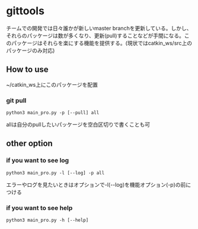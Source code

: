 # gittools
チームでの開発では日々誰かが新しいmaster branchを更新している。しかし、それらのパッケージは数が多くなり、更新(pull)することなどが手間になる。このパッケージはそれらを楽にする機能を提供する。(現状ではcatkin_ws/src上のパッケージのみ対応)

## How to use
~/catkin_ws上にこのパッケージを配置
### git pull
```
python3 main_pro.py -p [--pull] all
```
allは自分のpullしたいパッケージを空白区切りで書くことも可

## other option
### if you want to see log
```
python3 main_pro.py -l [--log] -p all
```
エラーやログを見たいときはオプションで-l(--log)を機能オプション(-p)の前につける

### if you want to see help
```
python3 main_pro.py -h [--help]
```
